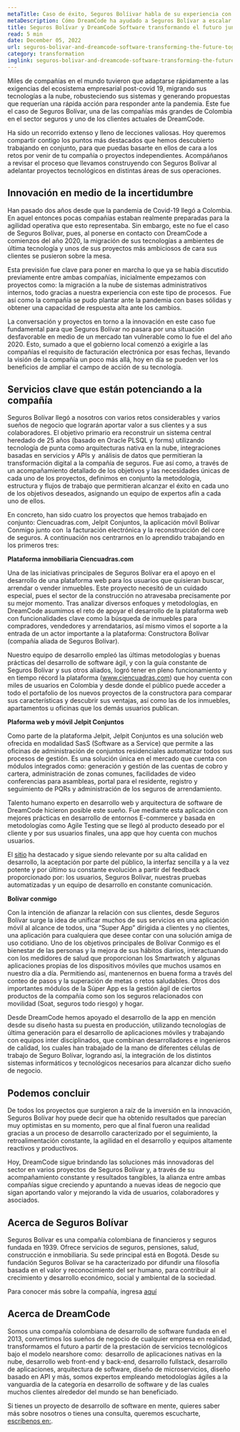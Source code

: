 ```yaml
---
metaTitle: Caso de éxito, Seguros Bolíivar habla de su experiencia con DreamCode al abordar diversos proyectos
metaDescription: Cómo DreamCode ha ayudado a Seguros Bolívar a escalar sus operaciones y a convertir sus ideas en realidad.
title: Seguros Bolívar y DreamCode Software transformando el futuro juntos
read: 5 min
date: December 05, 2022
url: seguros-bolivar-and-dreamcode-software-transforming-the-future-together
category: transformation
imglink: seguros-bolivar-and-dreamcode-software-transforming-the-future-together.jpg
---
```


Miles de compañías en el mundo tuvieron que adaptarse rápidamente a las exigencias del ecosistema empresarial post-covid 19, migrando sus tecnologías a la nube, robusteciendo sus sistemas y generando propuestas que requerían una rápida acción para responder ante la pandemia. Este fue el caso de Seguros Bolívar, una de las compañías más grandes de Colombia en el sector seguros y uno de los clientes actuales de DreamCode.

Ha sido un recorrido extenso y lleno de lecciones valiosas. Hoy queremos compartir contigo los puntos más destacados que hemos descubierto trabajando en conjunto, para que puedas basarte en ellos de cara a los retos por venir de tu compañía o proyectos independientes. Acompáñanos a revisar el proceso que llevamos construyendo con Seguros Bolívar al adelantar proyectos tecnológicos en distintas áreas de sus operaciones.

## Innovación en medio de la incertidumbre 

Han pasado dos años desde que la pandemia de Covid-19 llegó a Colombia. En aquel entonces pocas compañías estaban realmente preparadas para la agilidad operativa que esto representaba. Sin embargo, este no fue el caso de Seguros Bolívar, pues, al ponerse en contacto con DreamCode a comienzos del año 2020, la migración de sus tecnologías a ambientes de última tecnología y unos de sus proyectos más ambiciosos de cara sus clientes se pusieron sobre la mesa.

Esta previsión fue clave para poner en marcha lo que ya se había discutido previamente entre ambas compañías, inicialmente empezamos con proyectos como: la migración a la nube de sistemas administrativos internos, todo gracias a nuestra experiencia con este tipo de procesos.  Fue así como la compañía se pudo plantar ante la pandemia con bases sólidas y obtener una capacidad de respuesta alta ante los cambios.

La conversación y proyectos en torno a la innovación en este caso fue fundamental para que Seguros Bolívar no pasara por una situación desfavorable en medio de un mercado tan vulnerable como lo fue el del año 2020. Esto, sumado a que el gobierno local comenzó a exigirle a las compañías el requisito de facturación electrónica por esas fechas, llevando la visión de la compañía un poco más allá, hoy en día se pueden ver los beneficios de ampliar el campo de acción de su tecnología.

## Servicios clave que están potenciando a la compañía 

Seguros Bolívar llegó a nosotros con varios retos considerables y varios sueños de negocio que lograrán aportar valor a sus clientes y a sus colaboradores. El objetivo primario era reconstruir un sistema central heredado de 25 años (basado en Oracle PLSQL y forms) utilizando tecnología de punta como arquitecturas nativa en la nube, integraciones basadas en servicios y APIs y  análisis de datos que permitieran la transformación digital a la compañía de seguros. Fue así como, a través de un acompañamiento detallado de los objetivos y las necesidades únicas de cada uno de los proyectos, definimos en conjunto la metodología, estructura y flujos de trabajo que permitieran alcanzar el éxito en cada uno de los objetivos deseados, asignando un equipo de expertos afín a cada uno de ellos.

En concreto, han sido cuatro los proyectos que hemos trabajado en conjunto: Ciencuadras.com, Jelpit Conjuntos, la aplicación móvil Bolívar Conmigo junto con  la facturación electrónica y la reconstrucción del core de seguros. A continuación nos centrarnos en lo aprendido trabajando en los primeros tres:

**Plataforma inmobiliaria Ciencuadras.com**

Una de las iniciativas principales de Seguros Bolívar era el apoyo en el desarrollo de una plataforma web para los usuarios que quisieran buscar, arrendar o vender inmuebles. Este proyecto necesitó de un cuidado especial, pues el sector de la construcción no atravesaba precisamente por su mejor momento. Tras analizar diversos enfoques y metodologías, en DreamCode asumimos el reto de apoyar el desarrollo de la plataforma web con funcionalidades clave como la búsqueda de inmuebles para compradores, vendedores y arrendatarios, así mismo vimos el soporte a la entrada de un actor importante a la plataforma: Constructora Bolívar (compañía aliada de Seguros Bolívar).

Nuestro equipo de desarrollo empleó las últimas metodologías y buenas prácticas del desarrollo de software ágil, y con la guía constante de Seguros Bolívar y sus otros aliados, logró tener en pleno funcionamiento y en tiempo récord la plataforma (www.ciencuadras.com) que hoy cuenta con miles de usuarios en Colombia y desde donde el público puede acceder a todo el portafolio de los nuevos proyectos de la constructora para comparar sus características y descubrir sus ventajas, así como las de los inmuebles, apartamentos u oficinas que los demás usuarios publican.

**Plaforma web y móvil Jelpit Conjuntos**

Como parte de la plataforma Jelpit, Jelpit Conjuntos es una solución web ofrecida en modalidad SasS (Software as a Service) que permite a las oficinas de administración de conjuntos residenciales automatizar todos sus procesos de gestión. Es una solución única en el mercado que cuenta con módulos integrados como: generación y gestión de las cuentas de cobro y cartera, administración de zonas comunes, facilidades de video conferencias para asambleas, portal para el residente, registro y seguimiento de PQRs y administración de los seguros de arrendamiento.

Talento humano experto en desarrollo web y arquitectura de software de DreamCode hicieron posible este sueño. Fue mediante esta aplicación con mejores prácticas en desarrollo de entornos E-commerce y basada en metodologías como Agile Testing que se llegó al producto deseado por el cliente y por sus usuarios finales, una app que hoy cuenta con muchos usuarios.

El [sitio](www.jelpit.com) ha destacado y sigue siendo relevante por su alta calidad en desarrollo, la aceptación por parte del público, la interfaz sencilla y a la vez potente y por último su constante evolución a partir del feedback proporcionado por: los usuarios, Seguros Bolívar, nuestras pruebas automatizadas y un equipo de desarrollo en constante comunicación.

**Bolívar conmigo**

Con la intención de afianzar la relación con sus clientes, desde Seguros Bolívar surge la idea de unificar muchos de sus servicios en una aplicación móvil al alcance de todos, una “Super App” dirigida a clientes y no clientes, una aplicación para cualquiera que desee contar con una solución amiga de uso cotidiano. Uno de los objetivos principales de Bolívar Conmigo es el bienestar de las personas y la mejora de sus hábitos diarios, interactuando con los medidores de salud que proporcionan los Smartwatch y algunas aplicaciones propias de los dispositivos móviles que muchos usamos en nuestro día a día. Permitiendo así, mantenernos en buena forma a través del conteo de pasos y la superación de metas o retos saludables. Otros dos importantes módulos de la Súper App es la gestión ágil de ciertos productos de la compañía como son los seguros relacionados con movilidad (Soat, seguros todo riesgo) y hogar.

Desde DreamCode hemos apoyado el desarrollo de la app en mención desde su diseño hasta su puesta en producción, utilizando tecnologías de última generación para el desarrollo de aplicaciones móviles y trabajando con equipos inter disciplinados, que combinan desarrolladores e ingenieros de calidad, los cuales han trabajado de la mano de diferentes células de trabajo de Seguro Bolívar, logrando así, la integración de los distintos sistemas informáticos y tecnológicos necesarios para alcanzar dicho sueño de negocio.



## Podemos concluir 

De todos los proyectos que surgieron a raíz de la inversión en la innovación, Seguros Bolívar hoy puede decir que ha obtenido resultados que parecían muy optimistas en su momento, pero que al final fueron una realidad gracias a un proceso de desarrollo caracterizado por el seguimiento, la retroalimentación constante, la agilidad en el desarrollo y equipos altamente reactivos y productivos.

Hoy, DreamCode sigue brindando las soluciones más innovadoras del sector en varios proyectos  de Seguros Bolívar y, a través de su acompañamiento constante y resultados tangibles, la alianza entre ambas compañías sigue creciendo y apuntando a nuevas ideas de negocio que sigan aportando valor y mejorando la vida de usuarios, colaboradores y asociados.

## Acerca de Seguros Bolívar 

Seguros Bolívar es una compañía colombiana de financieros y seguros fundada en 1939. Ofrece servicios de seguros, pensiones, salud, construcción e inmobiliaria. Su sede principal está en Bogotá. Desde su fundación Seguros Bolívar se ha caracterizado por difundir una filosofía basada en el valor y reconocimiento del ser humano, para contribuir al crecimiento y desarrollo económico, social y ambiental de la sociedad.

Para conocer más sobre la compañía, ingresa [aquí](https://www.segurosbolivar.com/)

## Acerca de DreamCode 

Somos una compañía colombiana de desarrollo de software fundada en el 2013, convertimos los sueños de negocio de cualquier empresa en realidad, transformamos el futuro a partir de la prestación de servicios tecnológicos bajo el modelo nearshore como:  desarrollo de aplicaciones nativas en la nube, desarrollo web front-end y back-end, desarrollo fullstack, desarrollo de aplicaciones, arquitectura de software, diseño de microservicios, diseño basado en API y más, somos expertos empleando metodologías ágiles a la vanguardia de la categoría en desarrollo de software y de las cuales muchos clientes alrededor del mundo se han beneficiado.

Si tienes un proyecto de desarrollo de software en mente, quieres saber más sobre nosotros o tienes una consulta, queremos escucharte, [escríbenos en:](https://www.dreamcodesoft.com/contact).
